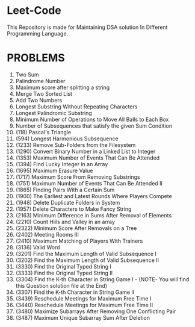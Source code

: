 # Leet-Code
This Repository is made for Maintaining DSA solution In Different Programming Language.

# PROBLEMS
1. Two Sum
2. Palindrome Number
3. Maximum score after splitting a string
4. Merge Two Sorted List
5. Add Two Numbers
6. Longest Substring Without Repeating Characters
7. Longest Palindromic Substring
8. Minimum Number of Operations to Move All Balls to Each Box
9. Number of Subsequences that satisfy the given Sum Condition
10. (118) Pascal's Triangle
11. (594) Longest Harmonious Subsequence
12. (1233) Remove Sub-Folders from the Filesystem
13. (1290) Convert Binary Number in a Linked List to Integer
14. (1353) Maximum Number of Events That Can Be Attended
15. (1394) Find Lucky Integer in an Array
16. (1695) Maximum Erasure Value
17. (1717) Maximum Score From Removing Substrings
18. (1751) Maximum Number of Events That Can Be Attended II
19. (1865) Finding Pairs With a Certain Sum
20. (1900) The Earliest and Latest Rounds Where Players Compete
21. (1948) Delete Duplicate Folders in System
22. (1957) Delete Characters to Make Fancy String
23. (2163) Minimum Difference in Sums After Removal of Elements
24. (2210) Count Hiils and Valley in an array
25. (2322) Minimum Score After Removals on a Tree
26. (2402) Meeting Rooms III
27. (2410) Maximum Matching of Players With Trainers
28. (3136) Valid Word
29. (3201) Find the Maximum Length of Valid Subsequence I
30. (3202) Find the Maximum Length of Valid Subsequence II
31. (3330) Find the Original Typed String I
32. (3333) Find the Original Typed String II
33. (3304) Find the K-th Character in String Game I - (NOTE- You will find this Question solution file at the End)
34. (3307) Find the K-th Character in String Game II
35. (3439) Reschedule Meetings for Maximum Free Time I
36. (3440) Reschedule Meetings for Maximum Free Time II
37. (3480) Maximize Subarrays After Removing One Conflicting Pair
38. (3487) Maximum Unique Subarray Sum After Deletion



